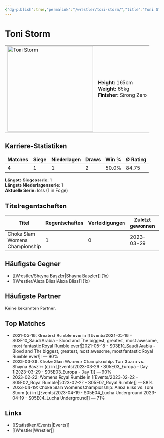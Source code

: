 ```yaml
---
{"dg-publish":true,"permalink":"/wrestler/toni-storm/","title":"Toni Storm","tags":["wrestler"],"noteIcon":""}
---
```



# Toni Storm

<table>
        <tr>
        <td><img src="https://github.com/CptSpaulding1980/choke-slam-wrestling/releases/download/images/Toni_Storm.png" width="280" alt="Toni Storm"></td>
        <td>
        <b>Height:</b> 165cm<br>
        <b>Weight:</b> 65kg<br>
        <b>Finisher:</b> Strong Zero<br>
        </td>
        </tr>
        </table>
        
## Karriere-Statistiken

| Matches | Siege | Niederlagen | Draws | Win % | Ø Rating |
|---------|-------|-------------|-------|-------|-----------|
| 4 | 1 | 1 | 2 | 50.0% | 84.75 |

**Längste Siegesserie:** 1<br>**Längste Niederlagenserie:** 1<br>**Aktuelle Serie:** loss (1 in Folge)

## Titelregentschaften
| Titel | Regentschaften | Verteidigungen | Zuletzt gewonnen | Aktuell |
|-------|---------------|----------------|------------------|---------|
| Choke Slam Womens Championship | 1 | 0 | 2023-03-29 |  |


## Häufigste Gegner
- [[Wrestler/Shayna Baszler\|Shayna Baszler]] (1x)
- [[Wrestler/Alexa Bliss\|Alexa Bliss]] (1x)

## Häufigste Partner
Keine bekannten Partner.

## Top Matches
- 2021-05-18: Greatest Rumble ever in [[Events/2021-05-18 - S03E10_Saudi Arabia - Blood and The biggest, greatest, most awesome, most fantastic Royal Rumble ever!\|2021-05-18 - S03E10_Saudi Arabia - Blood and The biggest, greatest, most awesome, most fantastic Royal Rumble ever!]] — 90%
- 2023-03-29: Choke Slam Womens Championship: Toni Storm vs. Shayna Baszler (c) in [[Events/2023-03-29 - S05E03_Europa - Day 1\|2023-03-29 - S05E03_Europa - Day 1]] — 90%
- 2023-02-22: Womens Royal Rumble in [[Events/2023-02-22 - S05E02_Royal Rumble\|2023-02-22 - S05E02_Royal Rumble]] — 88%
- 2023-04-19: Choke Slam Womens Championship: Alexa Bliss vs. Toni Storm (c) in [[Events/2023-04-19 - S05E04_Lucha Underground\|2023-04-19 - S05E04_Lucha Underground]] — 71%

## Links
- [[Statistiken/Events\|Events]]
- [[Wrestler\|Wrestler]]
